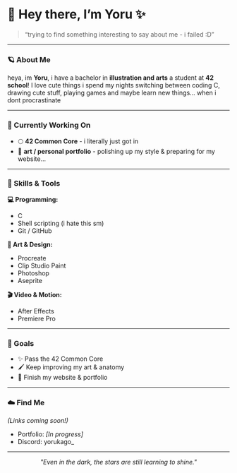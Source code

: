 # 🌙 Hey there, I’m Yoru ✨  

> “trying to find something interesting to say about me - i failed :D”

---

### 🪐 About Me  
heya, im **Yoru**, i have a bachelor in **illustration and arts** a student at **42 school**! I love cute things
i spend my nights switching between coding C, drawing cute stuff, playing games and maybe learn new things... when i dont procrastinate

---

### 🌱 Currently Working On  
- 🌕 **42 Common Core** - i literally just got in 
- 🎨 **art / personal portfolio** - polishing up my style & preparing for my website...

---

### 🧠 Skills & Tools  

**💻 Programming:**  
- C  
- Shell scripting  (i hate this sm)
- Git / GitHub  

**🎨 Art & Design:**  
- Procreate  
- Clip Studio Paint  
- Photoshop  
- Aseprite  

**🎬 Video & Motion:**  
- After Effects  
- Premiere Pro  

---

### 🌠 Goals  
- ✨ Pass the 42 Common Core  
- 🖌️ Keep improving my art & anatomy  
- 🌙 Finish my website & portfolio  

---

### ☁️ Find Me  
*(Links coming soon!)*  
- Portfolio: _[In progress]_
- Discord: yorukago_ 

---

<div align="center">
  
 *"Even in the dark, the stars are still learning to shine."*   

</div>
